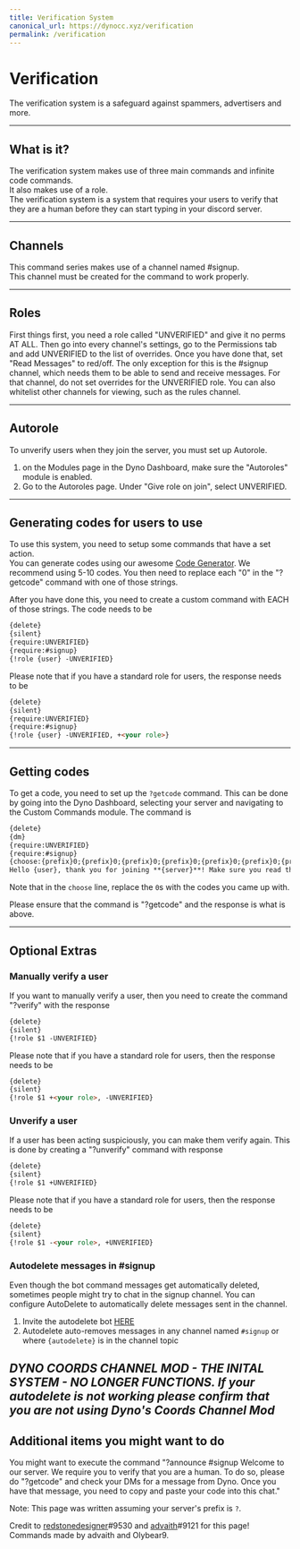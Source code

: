 ```yaml
---
title: Verification System
canonical_url: https://dynocc.xyz/verification
permalink: /verification
---
```


# Verification

The verification system is a safeguard against spammers, advertisers and more.

---

## What is it?
The verification system makes use of three main commands and infinite code commands.  
It also makes use of a role.  
The verification system is a system that requires your users to verify that they are a human before they can start typing in your discord server.

---

## Channels
This command series makes use of a channel named #signup.  
This channel must be created for the command to work properly.

---

## Roles
First things first, you need a role called "UNVERIFIED" and give it no perms AT ALL.
Then go into every channel's settings, go to the Permissions tab and add UNVERIFIED to the list of overrides.
Once you have done that, set "Read Messages" to red/off.
The only exception for this is the #signup channel, which needs them to be able to send and receive messages.  For that channel, do not set overrides for the UNVERIFIED role.
You can also whitelist other channels for viewing, such as the rules channel.

---

## Autorole
To unverify users when they join the server, you must set up Autorole.
1. on the Modules page in the Dyno Dashboard, make sure the "Autoroles" module is enabled.
2. Go to the Autoroles page. Under "Give role on join", select UNVERIFIED.

---

## Generating codes for users to use

To use this system, you need to setup some commands that have a set action.  
You can generate codes using our awesome [Code Generator](https://dynocc.xyz/CodeGenerator).  We recommend using 5-10 codes.
You then need to replace each "0" in the "?getcode" command with one of those strings.

After you have done this, you need to create a custom command with EACH of those strings.
The code needs to be
```md
{delete}
{silent}
{require:UNVERIFIED}
{require:#signup}
{!role {user} -UNVERIFIED}
```

Please note that if you have a standard role for users, the response needs to be
```md
{delete}
{silent}
{require:UNVERIFIED}
{require:#signup}
{!role {user} -UNVERIFIED, +<your role>}
```

---

## Getting codes
To get a code, you need to set up the `?getcode` command.  This can be done by going into the Dyno Dashboard, selecting your server and navigating to the Custom Commands module.
The command is 
```md
{delete}
{dm}
{require:UNVERIFIED}
{require:#signup}
{choose:{prefix}0;{prefix}0;{prefix}0;{prefix}0;{prefix}0;{prefix}0;{prefix}0}
Hello {user}, thank you for joining **{server}**! Make sure you read the requirements before using your code!  **Your code: `{choice}`** Make sure you use the code `{choice}` in #signup!
```
Note that in the `choose` line, replace the `0`s with the codes you came up with.

Please ensure that the command is "?getcode" and the response is what is above.

---

## Optional Extras

### Manually verify a user

If you want to manually verify a user, then you need to create the command "?verify" with the response 
```md
{delete}
{silent}
{!role $1 -UNVERIFIED}
```
Please note that if you have a standard role for users, then the response needs to be 
```md
{delete}
{silent}
{!role $1 +<your role>, -UNVERIFIED}
```

### Unverify a user

If a user has been acting suspiciously, you can make them verify again.
This is done by creating a "?unverify" command with response 
```md
{delete}
{silent}
{!role $1 +UNVERIFIED}
```
Please note that if you have a standard role for users, then the response needs to be 
```md
{delete}
{silent}
{!role $1 -<your role>, +UNVERIFIED}
```

### Autodelete messages in #signup
Even though the bot command messages get automatically deleted, sometimes people might try to chat in the signup channel. You can configure AutoDelete to automatically delete messages sent in the channel.

1. Invite the autodelete bot [HERE](https://discord.com/oauth2/authorize?client_id=533095070145052716&scope=bot)
2. Autodelete auto-removes messages in any channel named `#signup` or where `{autodelete}` is in the channel topic

*DYNO COORDS CHANNEL MOD - THE INITAL SYSTEM - NO LONGER FUNCTIONS. If your autodelete is not working please confirm that you are not using Dyno's Coords Channel Mod*
---

## Additional items you might want to do

You might want to execute the command "?announce #signup Welcome to our server.  We require you to verify that you are a human.  To do so, please do "?getcode" and check your DMs for a message from Dyno.  Once you have that message, you need to copy and paste your code into this chat."

Note: This page was written assuming your server's prefix is `?`.

Credit to [redstonedesigner](https://github.com/redstonedesigner)#9530 and [advaith](https://github.com/advaith1)#9121 for this page! Commands made by advaith and Olybear9.
